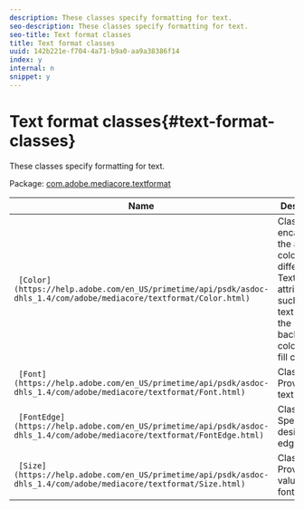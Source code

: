 ```yaml
---
description: These classes specify formatting for text.
seo-description: These classes specify formatting for text.
seo-title: Text format classes
title: Text format classes
uuid: 142b221e-f704-4a71-b9a0-aa9a38386f14
index: y
internal: n
snippet: y
---
```


# Text format classes{#text-format-classes}

These classes specify formatting for text.

Package: [com.adobe.mediacore.textformat](https://help.adobe.com/en_US/primetime/api/psdk/asdoc-dhls_1.4/com/adobe/mediacore/textformat/package-detail.html) 

|  Name  | Description  |
|---|---|
| ` [Color](https://help.adobe.com/en_US/primetime/api/psdk/asdoc-dhls_1.4/com/adobe/mediacore/textformat/Color.html)` | Class that encapsulates the accepted colors for the different TextFormat attributes, such as the text color, the background color, or the fill color.  |
| ` [Font](https://help.adobe.com/en_US/primetime/api/psdk/asdoc-dhls_1.4/com/adobe/mediacore/textformat/Font.html)` | Class. Provides a text font.  |
| ` [FontEdge](https://help.adobe.com/en_US/primetime/api/psdk/asdoc-dhls_1.4/com/adobe/mediacore/textformat/FontEdge.html)` | Class. Specifies the desired font edge.  |
| ` [Size](https://help.adobe.com/en_US/primetime/api/psdk/asdoc-dhls_1.4/com/adobe/mediacore/textformat/Size.html)` | Class. Provides a value for the font size.  |

